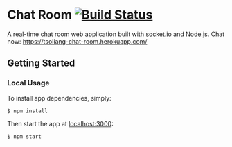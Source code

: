 # Chat Room [![Build Status](https://travis-ci.org/tsoliangwu0130/chat-room.svg?branch=master)](https://travis-ci.org/tsoliangwu0130/chat-room)

A real-time chat room web application built with [socket.io](https://socket.io/) and [Node.js](https://nodejs.org/en/). Chat now: https://tsoliang-chat-room.herokuapp.com/

## Getting Started

### Local Usage

To install app dependencies, simply:

`$ npm install`

Then start the app at [localhost:3000](http://localhost:3000):

`$ npm start`
